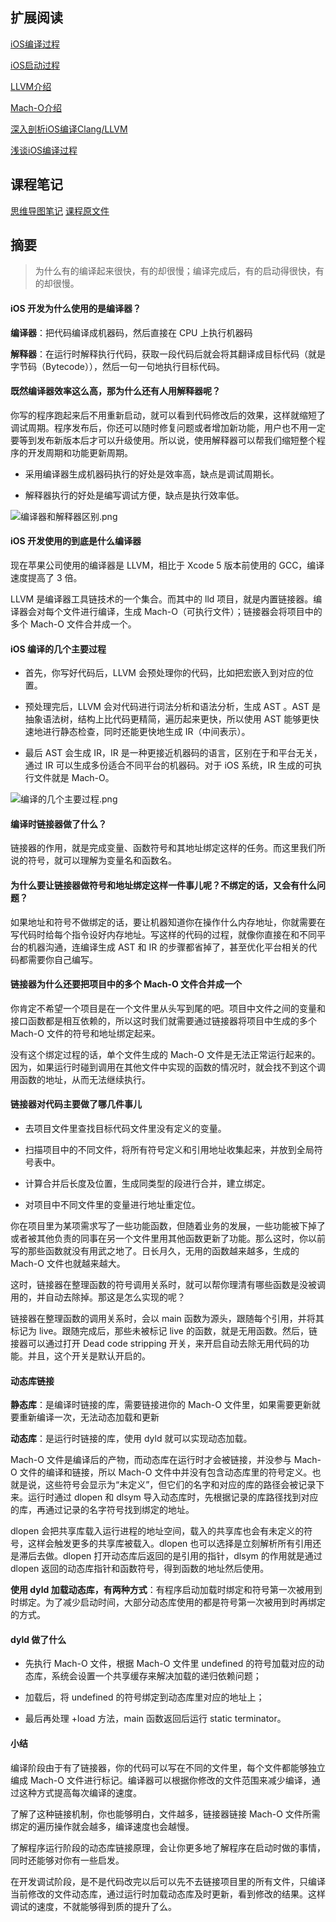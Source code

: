 ## 扩展阅读

[iOS编译过程](https://github.com/rogertan30/GeekTime/blob/master/iOS%E5%BC%80%E5%8F%91%E9%AB%98%E6%89%8B%E8%AF%BE/%E7%AC%A6%E5%8F%B7%E6%98%AF%E6%80%8E%E4%B9%88%E7%BB%91%E5%AE%9A%E5%88%B0%E5%9C%B0%E5%9D%80%E4%B8%8A%E7%9A%84/iOS%E7%BC%96%E8%AF%91%E8%BF%87%E7%A8%8B.pdf)

[iOS启动过程](https://github.com/rogertan30/GeekTime/blob/master/iOS%E5%BC%80%E5%8F%91%E9%AB%98%E6%89%8B%E8%AF%BE/%E7%AC%A6%E5%8F%B7%E6%98%AF%E6%80%8E%E4%B9%88%E7%BB%91%E5%AE%9A%E5%88%B0%E5%9C%B0%E5%9D%80%E4%B8%8A%E7%9A%84/iOS%E5%90%AF%E5%8A%A8%E8%BF%87%E7%A8%8B.pdf)

[LLVM介绍](https://github.com/rogertan30/GeekTime/blob/master/iOS%E5%BC%80%E5%8F%91%E9%AB%98%E6%89%8B%E8%AF%BE/%E7%AC%A6%E5%8F%B7%E6%98%AF%E6%80%8E%E4%B9%88%E7%BB%91%E5%AE%9A%E5%88%B0%E5%9C%B0%E5%9D%80%E4%B8%8A%E7%9A%84/LLVM.pdf)

[Mach-O介绍](https://github.com/rogertan30/GeekTime/blob/master/iOS%E5%BC%80%E5%8F%91%E9%AB%98%E6%89%8B%E8%AF%BE/%E7%AC%A6%E5%8F%B7%E6%98%AF%E6%80%8E%E4%B9%88%E7%BB%91%E5%AE%9A%E5%88%B0%E5%9C%B0%E5%9D%80%E4%B8%8A%E7%9A%84/Mach-O.pdf)

[深入剖析iOS编译Clang/LLVM](https://ming1016.github.io/2017/03/01/deeply-analyse-llvm/)

[浅谈iOS编译过程](http://www.cocoachina.com/ios/20181205/25711.html)

## 课程笔记

[思维导图笔记](https://github.com/rogertan30/GeekTime/blob/master/iOS%E5%BC%80%E5%8F%91%E9%AB%98%E6%89%8B%E8%AF%BE/%E7%AC%A6%E5%8F%B7%E6%98%AF%E6%80%8E%E4%B9%88%E7%BB%91%E5%AE%9A%E5%88%B0%E5%9C%B0%E5%9D%80%E4%B8%8A%E7%9A%84/iOS%E5%BC%80%E5%8F%91%E9%AB%98%E6%89%8B%E8%AF%BE_withMarginNotes.pdf)
[课程原文件](https://github.com/rogertan30/GeekTime/blob/master/iOS%E5%BC%80%E5%8F%91%E9%AB%98%E6%89%8B%E8%AF%BE/%E7%AC%A6%E5%8F%B7%E6%98%AF%E6%80%8E%E4%B9%88%E7%BB%91%E5%AE%9A%E5%88%B0%E5%9C%B0%E5%9D%80%E4%B8%8A%E7%9A%84/05%E4%B8%A8%E9%93%BE%E6%8E%A5%E5%99%A8%EF%BC%9A%E7%AC%A6%E5%8F%B7%E6%98%AF%E6%80%8E%E4%B9%88%E7%BB%91%E5%AE%9A%E5%88%B0%E5%9C%B0%E5%9D%80%E4%B8%8A%E7%9A%84%EF%BC%9F.html)

## 摘要

>为什么有的编译起来很快，有的却很慢；编译完成后，有的启动得很快，有的却很慢。

#### iOS 开发为什么使用的是编译器？

**编译器**：把代码编译成机器码，然后直接在 CPU 上执行机器码

**解释器**：在运行时解释执行代码，获取一段代码后就会将其翻译成目标代码（就是字节码（Bytecode）），然后一句一句地执行目标代码。

#### 既然编译器效率这么高，那为什么还有人用解释器呢？

你写的程序跑起来后不用重新启动，就可以看到代码修改后的效果，这样就缩短了调试周期。程序发布后，你还可以随时修复问题或者增加新功能，用户也不用一定要等到发布新版本后才可以升级使用。所以说，使用解释器可以帮我们缩短整个程序的开发周期和功能更新周期。

* 采用编译器生成机器码执行的好处是效率高，缺点是调试周期长。

* 解释器执行的好处是编写调试方便，缺点是执行效率低。

![编译器和解释器区别.png](https://github.com/rogertan30/GeekTime/tree/master/符号是怎么绑定到地址上的/images/编译器和解释器区别.png)

#### iOS 开发使用的到底是什么编译器

现在苹果公司使用的编译器是 LLVM，相比于 Xcode 5 版本前使用的 GCC，编译速度提高了 3 倍。

LLVM 是编译器工具链技术的一个集合。而其中的 lld 项目，就是内置链接器。编译器会对每个文件进行编译，生成 Mach-O（可执行文件）；链接器会将项目中的多个 Mach-O 文件合并成一个。

#### iOS 编译的几个主要过程

* 首先，你写好代码后，LLVM 会预处理你的代码，比如把宏嵌入到对应的位置。

* 预处理完后，LLVM 会对代码进行词法分析和语法分析，生成 AST 。AST 是抽象语法树，结构上比代码更精简，遍历起来更快，所以使用 AST 能够更快速地进行静态检查，同时还能更快地生成 IR（中间表示）。

* 最后 AST 会生成 IR，IR 是一种更接近机器码的语言，区别在于和平台无关，通过 IR 可以生成多份适合不同平台的机器码。对于 iOS 系统，IR 生成的可执行文件就是 Mach-O。

![编译的几个主要过程.png](https://github.com/rogertan30/GeekTime/tree/master/符号是怎么绑定到地址上的/images/编译的几个主要过程.png)

#### 编译时链接器做了什么？

链接器的作用，就是完成变量、函数符号和其地址绑定这样的任务。而这里我们所说的符号，就可以理解为变量名和函数名。

#### 为什么要让链接器做符号和地址绑定这样一件事儿呢？不绑定的话，又会有什么问题？

如果地址和符号不做绑定的话，要让机器知道你在操作什么内存地址，你就需要在写代码时给每个指令设好内存地址。写这样的代码的过程，就像你直接在和不同平台的机器沟通，连编译生成 AST 和 IR 的步骤都省掉了，甚至优化平台相关的代码都需要你自己编写。

#### 链接器为什么还要把项目中的多个 Mach-O 文件合并成一个

你肯定不希望一个项目是在一个文件里从头写到尾的吧。项目中文件之间的变量和接口函数都是相互依赖的，所以这时我们就需要通过链接器将项目中生成的多个 Mach-O 文件的符号和地址绑定起来。

没有这个绑定过程的话，单个文件生成的 Mach-O 文件是无法正常运行起来的。因为，如果运行时碰到调用在其他文件中实现的函数的情况时，就会找不到这个调用函数的地址，从而无法继续执行。

#### 链接器对代码主要做了哪几件事儿

* 去项目文件里查找目标代码文件里没有定义的变量。

* 扫描项目中的不同文件，将所有符号定义和引用地址收集起来，并放到全局符号表中。

* 计算合并后长度及位置，生成同类型的段进行合并，建立绑定。

* 对项目中不同文件里的变量进行地址重定位。

你在项目里为某项需求写了一些功能函数，但随着业务的发展，一些功能被下掉了或者被其他负责的同事在另一个文件里用其他函数更新了功能。那么这时，你以前写的那些函数就没有用武之地了。日长月久，无用的函数越来越多，生成的 Mach-O 文件也就越来越大。

这时，链接器在整理函数的符号调用关系时，就可以帮你理清有哪些函数是没被调用的，并自动去除掉。那这是怎么实现的呢？

链接器在整理函数的调用关系时，会以 main 函数为源头，跟随每个引用，并将其标记为 live。跟随完成后，那些未被标记 live 的函数，就是无用函数。然后，链接器可以通过打开 Dead code stripping 开关，来开启自动去除无用代码的功能。并且，这个开关是默认开启的。

#### 动态库链接

**静态库**：是编译时链接的库，需要链接进你的 Mach-O 文件里，如果需要更新就要重新编译一次，无法动态加载和更新

**动态库**：是运行时链接的库，使用 dyld 就可以实现动态加载。

Mach-O 文件是编译后的产物，而动态库在运行时才会被链接，并没参与 Mach-O 文件的编译和链接，所以 Mach-O 文件中并没有包含动态库里的符号定义。也就是说，这些符号会显示为“未定义”，但它们的名字和对应的库的路径会被记录下来。运行时通过 dlopen 和 dlsym 导入动态库时，先根据记录的库路径找到对应的库，再通过记录的名字符号找到绑定的地址。

dlopen 会把共享库载入运行进程的地址空间，载入的共享库也会有未定义的符号，这样会触发更多的共享库被载入。dlopen 也可以选择是立刻解析所有引用还是滞后去做。dlopen 打开动态库后返回的是引用的指针，dlsym 的作用就是通过 dlopen 返回的动态库指针和函数符号，得到函数的地址然后使用。

**使用 dyld 加载动态库，有两种方式**：有程序启动加载时绑定和符号第一次被用到时绑定。为了减少启动时间，大部分动态库使用的都是符号第一次被用到时再绑定的方式。

#### dyld 做了什么

* 先执行 Mach-O 文件，根据 Mach-O 文件里 undefined 的符号加载对应的动态库，系统会设置一个共享缓存来解决加载的递归依赖问题；

* 加载后，将 undefined 的符号绑定到动态库里对应的地址上；

* 最后再处理 +load 方法，main 函数返回后运行 static terminator。

#### 小结

编译阶段由于有了链接器，你的代码可以写在不同的文件里，每个文件都能够独立编成 Mach-O 文件进行标记。编译器可以根据你修改的文件范围来减少编译，通过这种方式提高每次编译的速度。

了解了这种链接机制，你也能够明白，文件越多，链接器链接 Mach-O 文件所需绑定的遍历操作就会越多，编译速度也会越慢。

了解程序运行阶段的动态库链接原理，会让你更多地了解程序在启动时做的事情，同时还能够对你有一些启发。

在开发调试阶段，是不是代码改完以后可以先不去链接项目里的所有文件，只编译当前修改的文件动态库，通过运行时加载动态库及时更新，看到修改的结果。这样调试的速度，不就能够得到质的提升了么。



